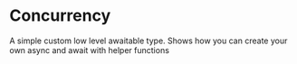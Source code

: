 # Concurrency
A simple custom low level awaitable type. Shows how you can create your own async and await with helper functions   
